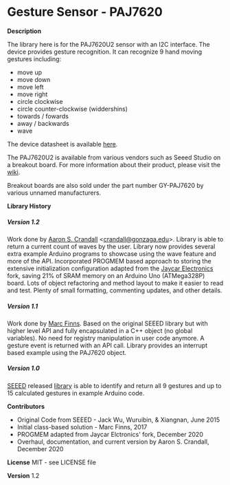 # Gesture Sensor - PAJ7620

**Description**

The library here is for the PAJ7620U2 sensor with an I2C interface.
The device provides gesture recognition.
It can recognize 9 hand moving gestures including:
- move up
- move down
- move left
- move right
- circle clockwise
- circle counter-clockwise (widdershins)
- towards / fowards
- away / backwards
- wave

The device datasheet is available [here](https://datasheetspdf.com/pdf-file/1309990/PixArt/PAJ7620U2/1).

The PAJ7620U2 is available from various vendors such as Seeed Studio on a breakout board.
For more information about their product, please visit the [wiki](http://wiki.seeedstudio.com/Grove-Gesture_v1.0/).

Breakout boards are also sold under the part number GY-PAJ7620 by various unnamed manufacturers.

**Library History**

##### Version 1.2 #####
Work done by [Aaron S. Crandall](https://github.com/acrandal) \<crandall@gonzaga.edu>.
Library is able to return a current count of waves by the user.
Library now provides several extra example Arduino programs to showcase using the wave feature and more of the API.
Incorporated PROGMEM based approach to storing the extensive initialization configuration adapted from the [Jaycar Electronics](https://www.jaycar.com.au/) fork, saving 21% of SRAM memory on an Arduino Uno (ATMega328P) board.
Lots of object refactoring and method layout to make it easier to read and test.
Plenty of small formatting, commenting updates, and other details.

##### Version 1.1 #####
Work done by [Marc Finns](https://github.com/MarcFinns).
Based on the original SEEED library but with higher level API and fully encapsulated in a C++ object (no global variables). 
No need for registry manipulation in user code anymore.
A gesture event is returned with an API call.
Library provides an interrupt based example using the PAJ7620 object.

##### Version 1.0 #####
[SEEED](https://www.seeedstudio.com/) released [library](https://github.com/Seeed-Studio/Gesture_PAJ7620) is able to identify and return all 9 gestures and up to 15 calculated gestures in example Arduino code.


**Contributors**
- Original Code from SEEED - Jack Wu, Wuruibin, & Xiangnan, June 2015
- Initial class-based solution - Marc Finns, 2017
- PROGMEM adapted from Jaycar Elctronics' fork, December 2020
- Overhaul, documentation, and current version by Aaron S. Crandall, December 2020

**License**
MIT - see LICENSE file

**Version**
1.2